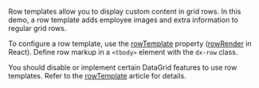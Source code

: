 Row templates allow you to display custom content in grid rows. In this demo, a row template adds employee images and extra information to regular grid rows.

To configure a row template, use the [rowTemplate](/Documentation/ApiReference/UI_Components/dxDataGrid/Configuration/#rowTemplate) property ([rowRender](/Documentation/ApiReference/UI_Components/dxDataGrid/Configuration/#rowRender) in React). Define row markup in a `<tbody>` element with the `dx-row` class.

You should disable or implement certain DataGrid features to use row templates. Refer to the [rowTemplate](/Documentation/ApiReference/UI_Components/dxDataGrid/Configuration/#rowTemplate) article for details.
